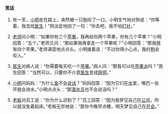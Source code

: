 

#### [笑话](https://zh.wikipedia.org/wiki/笑话)

1. 有一天，[小明](https://zh.wikipedia.org/wiki/小明)走在路上，突然被一只[狗](https://zh.wikipedia.org/wiki/狗)咬了一口。小明生气地对狗说：“你等着，我去找[医生](https://zh.wikipedia.org/wiki/医生)！”狗淡定地回了一句：“你去吧，我不怕[打针](https://zh.wikipedia.org/wiki/打针)。”

2. [老师](https://zh.wikipedia.org/wiki/老师)问小明：“如果你有三个[苹果](https://zh.wikipedia.org/wiki/苹果)，我再给你两个苹果，你有几个苹果？”小明回答：“五个。”老师又问：“那如果我再拿走一个苹果呢？”小明回答：“那我就有四个苹果。”老师满意地点点头。小明接着说：“不过你得小心点，我的[狗](https://zh.wikipedia.org/wiki/狗)会咬人。”

3. [医生](https://zh.wikipedia.org/wiki/医生)对病人说：“你需要每天吃一个[苹果](https://zh.wikipedia.org/wiki/苹果)。”病人问：“那我可以吃[苹果派](https://zh.wikipedia.org/wiki/苹果派)吗？”医生回答：“当然可以，只要你不介意[医生](https://zh.wikipedia.org/wiki/医生)变成[厨师](https://zh.wikipedia.org/wiki/厨师)。”

4. [小明](https://zh.wikipedia.org/wiki/小明)问妈妈：“为什么[鱼](https://zh.wikipedia.org/wiki/鱼)不会[说话](https://zh.wikipedia.org/wiki/说话)？”妈妈回答：“因为它们在[水](https://zh.wikipedia.org/wiki/水)里，嘴巴一张开就会进水。”小明点点头：“那[潜水员](https://zh.wikipedia.org/wiki/潜水员)也不会说话吗？”

5. [老板](https://zh.wikipedia.org/wiki/老板)对员工说：“你为什么迟到了？”员工回答：“因为我梦见自己在[公司](https://zh.wikipedia.org/wiki/公司)，所以就没急着起床。”老板无奈地说：“那你今晚早点睡，明天梦见自己在[开会](https://zh.wikipedia.org/wiki/开会)。”

